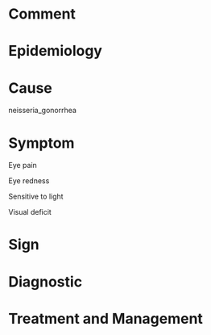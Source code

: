 # Comment

# Epidemiology

# Cause

neisseria_gonorrhea

# Symptom

Eye pain

Eye redness

Sensitive to light

Visual deficit

# Sign

# Diagnostic

# Treatment and Management

